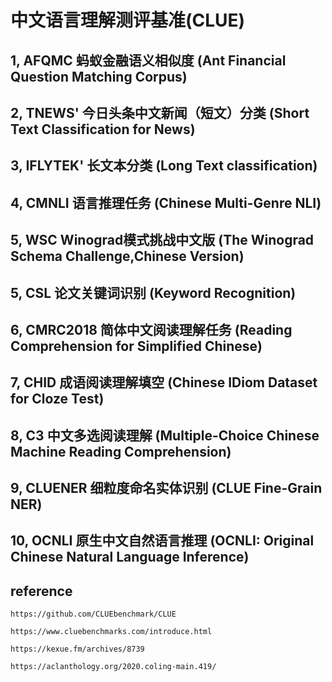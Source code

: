 # 中文语言理解测评基准(CLUE)

## 1, AFQMC 蚂蚁金融语义相似度 (Ant Financial Question Matching Corpus)

## 2, TNEWS' 今日头条中文新闻（短文）分类 (Short Text Classification for News)

## 3, IFLYTEK' 长文本分类 (Long Text classification)

## 4, CMNLI 语言推理任务 (Chinese Multi-Genre NLI)

## 5, WSC Winograd模式挑战中文版 (The Winograd Schema Challenge,Chinese Version)

## 5, CSL 论文关键词识别 (Keyword Recognition)

## 6, CMRC2018 简体中文阅读理解任务 (Reading Comprehension for Simplified Chinese)

## 7, CHID 成语阅读理解填空 (Chinese IDiom Dataset for Cloze Test)

## 8, C3 中文多选阅读理解 (Multiple-Choice Chinese Machine Reading Comprehension)

## 9, CLUENER 细粒度命名实体识别 (CLUE Fine-Grain NER)

## 10, OCNLI 原生中文自然语言推理 (OCNLI: Original Chinese Natural Language Inference)

## reference 
    https://github.com/CLUEbenchmark/CLUE

    https://www.cluebenchmarks.com/introduce.html

    https://kexue.fm/archives/8739

    https://aclanthology.org/2020.coling-main.419/
